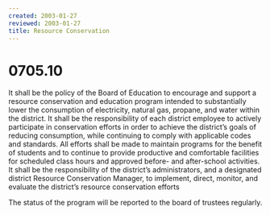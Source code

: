 ```yaml
---
created: 2003-01-27
reviewed: 2003-01-27
title: Resource Conservation
---
```


# 0705.10 

It shall be the policy of the Board of Education to encourage and support a resource conservation and education program intended to substantially lower the consumption of electricity, natural gas, propane, and water within the district. It shall be the responsibility of each district employee to actively participate in conservation efforts in order to achieve the district’s goals of reducing consumption, while continuing to comply with applicable codes and standards. All efforts shall be made to maintain programs for the benefit of students and to continue to provide productive and comfortable facilities for scheduled class hours and approved before- and after-school activities. It shall be the responsibility of the district’s administrators, and a designated district Resource Conservation Manager, to implement, direct, monitor, and evaluate the district’s resource conservation efforts

The status of the program will be reported to the board of trustees regularly.
